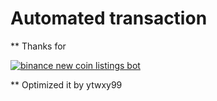 # Automated transaction

<p>** Thanks for </p>

[![binance new coin listings bot](https://img.youtube.com/vi/mIa9eQDhubs/0.jpg)](https://youtu.be/SsSgD0v16Kg)

<p> </p>
** Optimized it by ytwxy99